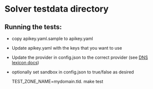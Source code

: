 # Solver testdata directory

Running the tests:
------------------

* copy apikey.yaml.sample to apikey.yaml
* Update apikey.yaml with the keys that you want to use
* Update the provider in config.json to the correct provider (see [DNS lexicon docs](https://dns-lexicon.readthedocs.io/en/latest/introduction.html#supported-providers)) 
* optionally set sandbox in config.json to true/false as desired

    TEST_ZONE_NAME=mydomain.tld. make test
